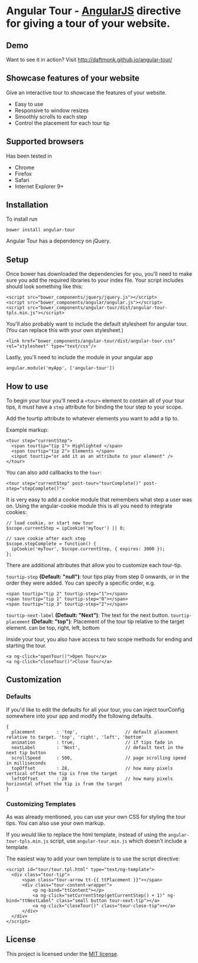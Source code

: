 # Angular Tour - [AngularJS](http://angularjs.org/) directive for giving a tour of your website.

## Demo

Want to see it in action? Visit <http://daftmonk.github.io/angular-tour/>

## Showcase features of your website

Give an interactive tour to showcase the features of your website. 

  * Easy to use
  * Responsive to window resizes
  * Smoothly scrolls to each step
  * Control the placement for each tour tip

## Supported browsers

Has been tested in 

* Chrome
* Firefox
* Safari
* Internet Explorer 9+

## Installation

To install run

    bower install angular-tour

Angular Tour has a dependency on jQuery.

## Setup

Once bower has downloaded the dependencies for you, you'll need to make sure you add the required libraries to your index file. Your script includes should look something like this:

    <script src="bower_components/jquery/jquery.js"></script>
    <script src="bower_components/angular/angular.js"></script>
    <script src="bower_components/angular-tour/dist/angular-tour-tpls.min.js"></script>

You'll also probably want to include the default stylesheet for angular tour. (You can replace this with your own stylesheet.)

    <link href="bower_components/angular-tour/dist/angular-tour.css" rel="stylesheet" type="text/css"/>

Lastly, you'll need to include the module in your angular app

    angular.module('myApp', ['angular-tour'])

## How to use

To begin your tour you'll need a `<tour>` element to contain all of your tour tips, it must have a `step` attribute for binding the tour step to your scope.

Add the tourtip attribute to whatever elements you want to add a tip to.

Example markup:

    <tour step="currentStep">
      <span tourtip="tip 1"> Highlighted </span>
      <span tourtip="tip 2"> Elements </span>
      <input tourtip="or add it as an attribute to your element" />
    </tour>

You can also add callbacks to the `tour`:

    <tour step="currentStep" post-tour="tourComplete()" post-step="stepComplete()">

It is very easy to add a cookie module that remembers what step a user was on. Using the angular-cookie module this is all you need to integrate cookies:

    // load cookie, or start new tour
    $scope.currentStep = ipCookie('myTour') || 0;

    // save cookie after each step
    $scope.stepComplete = function() {
      ipCookie('myTour', $scope.currentStep, { expires: 3000 });
    };

There are additional attributes that allow you to customize each tour-tip.

`tourtip-step` **(Default: "null")**: tour tips play from step 0 onwards, or in the order they were added. You can specify a specific order, e.g.

    <span tourtip="tip 2" tourtip-step="1"></span>
    <span tourtip="tip 1" tourtip-step="0"></span>
    <span tourtip="tip 3" tourtip-step="2"></span>

`tourtip-next-label` **(Default: "Next")**: The text for the next button.
`tourtip-placement` **(Default: "top")**: Placement of the tour tip relative to the target element. can be top, right, left, bottom

Inside your tour, you also have access to two scope methods for ending and starting the tour.

    <a ng-click="openTour()">Open Tour</a>
    <a ng-click="closeTour()">Close Tour</a>

## Customization

### Defaults

If you'd like to edit the defaults for all your tour, you can inject tourConfig somewhere into your app and modify the following defaults.

    {
      placement        : 'top',                  // default placement relative to target. 'top', 'right', 'left', 'bottom'
      animation        : true,                   // if tips fade in
      nextLabel        : 'Next',                 // default text in the next tip button
      scrollSpeed      : 500,                    // page scrolling speed in milliseconds
      topOffset        : 28,                     // how many pixels vertical offset the tip is from the target
      leftOffset       : 28                      // how many pixels horizontal offset the tip is from the target
    }

### Customizing Templates

As was already mentioned, you can use your own CSS for styling the tour tips. You can also use your own markup.

If you would like to replace the html template, instead of using the `angular-tour-tpls.min.js` script, use `angular-tour.min.js` which doesn't include a template.

The easiest way to add your own template is to use the script directive:

    <script id="tour/tour.tpl.html" type="text/ng-template">
      <div class="tour-tip">
          <span class="tour-arrow tt-{{ ttPlacement }}"></span>
          <div class="tour-content-wrapper">
              <p ng-bind="ttContent"></p>
              <a ng-click="setCurrentStep(getCurrentStep() + 1)" ng-bind="ttNextLabel" class="small button tour-next-tip"></a>
              <a ng-click="closeTour()" class="tour-close-tip">×</a>
          </div>
      </div>
    </script>

## License

This project is licensed under the [MIT license](http://opensource.org/licenses/MIT).
